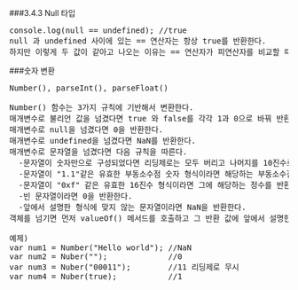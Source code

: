 ###3.4.3 Null 타입
<pre>
console.log(null == undefined); //true
null 과 undefined 사이에 있는 == 연산자는 항상 true를 반환한다.
하지만 이렇게 두 값이 같아고 나오는 이유는 == 연산자가 피연산자를 비교할 때 암시적으로 타입 변환을 하기 때문이다.
</pre>
###숫자 변환
<pre>
Number(), parseInt(), parseFloat()

Number() 함수는 3가지 규칙에 기반해서 변환한다.
매개변수로 불리언 값을 넘겼다면 true 와 false를 각각 1과 0으로 바꿔 반환한다.
매개변수로 null을 넘겼다면 0을 반환한다.
매개변수로 undefined을 넘겼다면 NaN를 반환한다.
매개변수로 문자열을 넘겼다면 다음 규칙을 따른다.
  -문자열이 숫자만으로 구성되었다면 리딩제로는 모두 버리고 나머지를 10진수로 변환한다.(문자열 맨 앞에 + 나 - 기호가 있었다면 이는 보존한다.)
  -문자열이 "1.1"같은 유효한 부동소수점 숫자 형식이라면 해당하는 부동소수점 숫자를 반환한다.(리딩제로는 버린다.)
  -문자열이 "0xf" 같은 유효한 16진수 형식이라면 그에 해당하는 정수를 반환한다.
  -빈 문자열이라면 0을 반환한다.
  -앞에서 설명한 형식에 맞지 않는 문자열이라면 NaN을 반환한다.
객체를 넘기면 먼저 valueOf() 메서드를 호출하고 그 반환 값에 앞에서 설명한 규칙을 적용한다.(결과가 NaN이라면 toString()메서드를 호출한 후 문자열변환 규칙을 적용한다.)

예제)
var num1 = Number("Hello world"); //NaN
var num2 = Nuber("");             //0
var num3 = Nuber("00011");        //11 리딩제로 무시
var num4 = Nuber(true);           //1
</pre>
